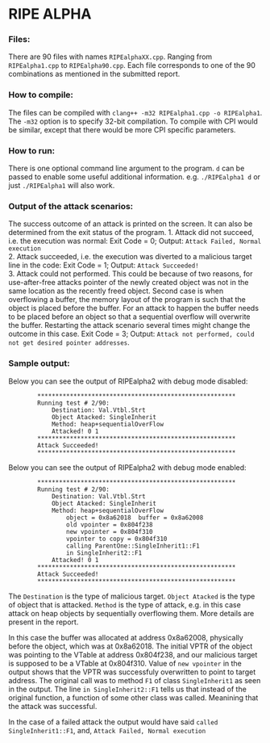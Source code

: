 # RIPE ALPHA

### Files: ### 
There are 90 files with names `RIPEalphaXX.cpp`. Ranging from `RIPEalpha1.cpp` to `RIPEalpha90.cpp`. Each file corresponds to one of the 90 combinations as mentioned in the submitted report.

### How to compile: ### 
The files can be compiled with `clang++ -m32 RIPEalpha1.cpp -o RIPEalpha1`. The `-m32` option is to specify 32-bit compilation. To compile with CPI would be similar, except that there would be more CPI specific parameters.


### How to run: ### 
There is one optional command line argument to the program. `d` can be passed to enable some useful additional information. e.g. `./RIPEalpha1 d` or just `./RIPEalpha1` will also work.

### Output of the attack scenarios: ### 
The success outcome of an attack is printed on the screen. It can also be determined from the exit status of the program.
            1. Attack did not succeed, i.e. the execution was normal: Exit Code = 0; Output: `Attack Failed, Normal execution`  
            2. Attack succeeded, i.e. the execution was diverted to a malicious target line in the code: Exit Code = 1; Output: `Attack Succeeded!`  
            3. Attack could not performed. This could be because of two reasons, for use-after-free attacks pointer of the newly created object was not in the same location as the recently freed object. Second case is when overflowing a buffer, the memory layout of the program is such that the object is placed before the buffer. For an attack to happen the buffer needs to be placed before an object so that a sequential overflow will overwrite the buffer.
            Restarting the attack scenario several times might change the outcome in this case. Exit Code = 3; Output: `Attack not performed, could not get desired pointer addresses`.

### Sample output: ### 

Below you can see the output of RIPEalpha2 with debug mode disabled:

            *******************************************************
            Running test # 2/90:
                Destination: Val.Vtbl.Strt
                Object Atacked: SingleInherit
                Method: heap+sequentialOverFlow
                Attacked! 0 1
            *******************************************************
            Attack Succeeded!
            *******************************************************


Below you can see the output of RIPEalpha2 with debug mode enabled:

            *******************************************************
            Running test # 2/90:
                Destination: Val.Vtbl.Strt
                Object Atacked: SingleInherit
                Method: heap+sequentialOverFlow
                    object = 0x8a62018  buffer = 0x8a62008
                    old vpointer = 0x804f238
                    new vpointer = 0x804f310
                    vpointer to copy = 0x804f310
                    calling ParentOne::SingleInherit1::F1
                    in SingleInherit2::F1
                Attacked! 0 1
            *******************************************************
            Attack Succeeded!
            *******************************************************


The `Destination` is the type of malicious target. `Object Atacked` is the type of object that is attacked. `Method` is the type of attack, e.g. in this case attack on heap objects by sequentially overflowing them. More details are present in the report.

In this case the buffer was allocated at address 0x8a62008, physically before the object, which was at 0x8a62018. The initial VPTR of the object was pointing to the VTable at address 0x804f238, and our malicious target is supposed to be a VTable at 0x804f310. Value of `new vpointer` in the output shows that the VPTR was successfuly overwritten to point to target address. The original call was to method `F1` of class `SingleInherit1` as seen in the output. The line `in SingleInherit2::F1` tells us that instead of the original function, a function of some other class was called. Meanining that the attack was successful. 

In the case of a failed attack the output would have said `called SingleInherit1::F1`, and, `Attack Failed, Normal execution`
